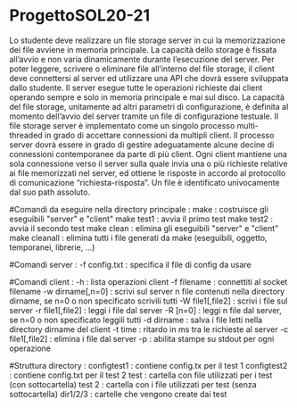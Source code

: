 # ProgettoSOL20-21
Lo studente deve realizzare un file storage server in cui la memorizzazione dei file avviene in memoria principale. La capacità dello storage è fissata all’avvio e non varia dinamicamente durante l’esecuzione del server. Per poter leggere, scrivere o eliminare file all’interno del file storage, il client deve connettersi al server ed utilizzare una API che dovrà essere sviluppata dallo studente. Il server esegue tutte le operazioni
richieste dai client operando sempre e solo in memoria principale e mai sul disco.
La capacità del file storage, unitamente ad altri parametri di configurazione, è definita al momento dell’avvio del server tramite un file di configurazione testuale.
Il file storage server è implementato come un singolo processo multi-threaded in grado di accettare connessioni da multipli client. Il processo server dovrà essere in grado di gestire adeguatamente alcune decine di connessioni contemporanee da parte di più client.
Ogni client mantiene una sola connessione verso il server sulla quale invia una o più richieste relative ai file memorizzati nel server, ed ottiene le risposte in accordo al protocollo di comunicazione “richiesta-risposta”. Un file è identificato univocamente dal suo path assoluto.

#Comandi da eseguire nella directory principale :
make : costruisce gli eseguibili "server" e "client"
make test1 : avvia il primo test
make test2 : avvia il secondo test
make clean : elimina gli eseguibili "server" e "client"
make cleanall : elimina tutti i file generati da make (eseguibili, oggetto, temporanei, librerie, ...)

#Comandi server :
-f config.txt : specifica il file di config da usare

#Comandi client :
-h : lista operazioni client
-f filename : connettiti al socket filename
-w dirname[,n=0] : scrivi sul server n file contenuti nella directory dirname, se n=0 o non specificato scrivili tutti
-W file1[,file2] : scrivi i file sul server
-r file1[,file2] : leggi i file dal server
-R [n=0] : leggi n file dal server, se n=0 o non specificato leggili tutti
-d dirname : salva i file letti nella directory dirname del client
-t time : ritardo in ms tra le richieste al server
-c file1[,file2] : elimina i file dal server
-p : abilita stampe su stdout per ogni operazione

#Struttura directory :
configtest1 : contiene config.tx per il test 1
configtest2 : contiene config.txt per il test 2
test : cartella con file utilizzati per i test (con sottocartella)
test 2 : cartella con i file utilizzati per test (senza sottocartella)
dir1/2/3 : cartelle che vengono create dai test